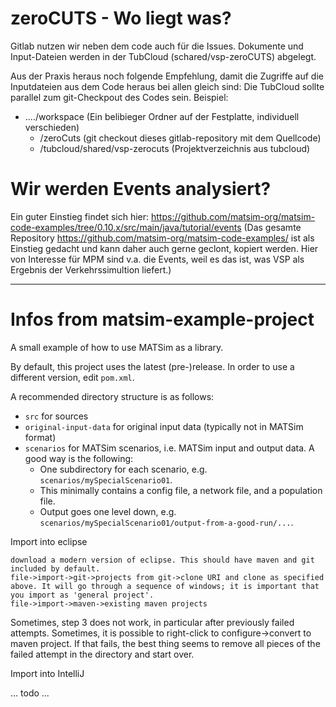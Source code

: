 # zeroCUTS - Wo liegt was?
Gitlab nutzen wir neben dem code auch für die Issues.
Dokumente und Input-Dateien werden in der TubCloud (schared/vsp-zeroCUTS) abgelegt.

Aus der Praxis heraus noch folgende Empfehlung, damit die Zugriffe auf die Inputdateien aus dem Code heraus bei allen gleich sind:
Die TubCloud sollte parallel zum git-Checkpout des Codes sein. Beispiel:
* ..../workspace (Ein belibieger Ordner auf der Festplatte, individuell verschieden)
    * /zeroCuts (git checkout dieses gitlab-repository mit dem Quellcode)
    * /tubcloud/shared/vsp-zerocuts (Projektverzeichnis aus tubcloud)

# Wir werden Events analysiert?
Ein guter Einstieg findet sich hier:
https://github.com/matsim-org/matsim-code-examples/tree/0.10.x/src/main/java/tutorial/events 
(Das gesamte Repository https://github.com/matsim-org/matsim-code-examples/ ist als Einstieg gedacht und kann daher auch gerne geclont, kopiert werden. Hier von Interesse für MPM sind v.a. die Events, weil es das ist, was VSP als Ergebnis der Verkehrssimultion liefert.)

------------

# Infos from matsim-example-project

A small example of how to use MATSim as a library.

By default, this project uses the latest (pre-)release. In order to use a different version, edit `pom.xml`.

A recommended directory structure is as follows:
* `src` for sources
* `original-input-data` for original input data (typically not in MATSim format) 
* `scenarios` for MATSim scenarios, i.e. MATSim input and output data.  A good way is the following:
  * One subdirectory for each scenario, e.g. `scenarios/mySpecialScenario01`.
  * This minimally contains a config file, a network file, and a population file.
  * Output goes one level down, e.g. `scenarios/mySpecialScenario01/output-from-a-good-run/...`.
  

Import into eclipse

    download a modern version of eclipse. This should have maven and git included by default.
    file->import->git->projects from git->clone URI and clone as specified above. It will go through a sequence of windows; it is important that you import as 'general project'.
    file->import->maven->existing maven projects

Sometimes, step 3 does not work, in particular after previously failed attempts. Sometimes, it is possible to right-click to configure->convert to maven project. If that fails, the best thing seems to remove all pieces of the failed attempt in the directory and start over.

Import into IntelliJ

... todo ...
